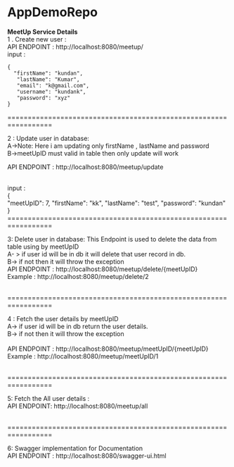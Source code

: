 # AppDemoRepo
<b>MeetUp Service Details</b><br/>
1 . Create new user :<br/>
 API ENDPOINT : http://localhost:8080/meetup/
<br/>input :
	
	{
	  "firstName": "kundan",
       "lastName": "Kumar",
       "email": "k@gmail.com",
       "username": "kundank",
       "password": "xyz"
	}

=================================================================<br/>

2 : Update user in database:<br/>
	A->Note: Here i am updating only firstName , lastName and password<br/>
	B->meetUpID must valid in table then only update will work<br/>

 API ENDPOINT : http://localhost:8080/meetup/update
 
</br>input :</br>
{	
  "meetUpID": 7,
  "firstName": "kk",
  "lastName": "test",
  "password": "kundan"
}
</br>=================================================================<br/>


3: Delete user in database:
   This Endpoint is used to delete the data from table using by meetUpID<br/> 
	A- > if user id will be in db it will delete that user record in db.<br/>
 	B-> if not then it will throw the exception<br/>
        API ENDPOINT :  http://localhost:8080/meetup/delete/{meetUpID}<br/>
        Example :       http://localhost:8080/meetup/delete/2

</br>=================================================================<br/>

4 : Fetch the user details by meetUpID<br/>
    A-> if user id will be in db return the user details.<br/>
    B-> if not then it will throw the exception<br/>	
    API ENDPOINT :  http://localhost:8080/meetup/meetUpID/{meetUpID}
<br/>Example : http://localhost:8080/meetup/meetUpID/1 


</br>=================================================================<br/>

5: Fetch the All user details :<br/>
   API ENDPOINT: http://localhost:8080/meetup/all

</br>=================================================================<br/>

6: Swagger implementation for Documentation<br/>
   API ENDPOINT : http://localhost:8080/swagger-ui.html





